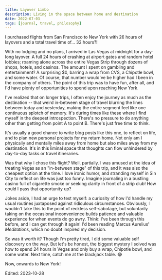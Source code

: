```yaml
---
title: Layover Limbo
description: Living in the space between home and destination
date: 2022-07-03
tags: [journal, travel, philosophy]
---
```


I purchased flights from San Francisco to New York with 26 hours of layovers
and a total travel time of... 32 hours?!

With no lodging and no plans, I arrived in Las Vegas at midnight for a
day-long layover. A full 24 hours of crashing at airport gates and random
hotel lobbies; roaming alone across the entire Vegas Strip through dozens of
shops, hotels, and casinos. The amount I spent on gambling and entertainment?
A surprising $0, barring a wrap from CVS, a Chipotle bowl, and some water.
Of course, that number would've be higher had I been in the company of others.
The point of this trip was to have fun, after all, and I'd have plenty of
opportunities to spend upon reaching New York.

I've realized that on longer trips, I often enjoy the journey as much as the
destination -- that weird in-between stage of travel blurring the lines
between today and yesterday, making the entire segment feel like one
continuous splotch of memory. It's during times like these where I find myself
in the deepest introspection. There's no pressure to do anything other than
getting from point A to point B. There's just free time to think.

It's usually a good chance to write blog posts like this one, to reflect on
life, and to plan new personal projects for my return home. Not only am I
physically and mentally miles away from home but also miles away from my
destination. It's in this liminal space that thoughts can flow unhindered by
day-to-day tasks or travel itineraries.

Was that why I chose this flight? Well, partially. I was amused at the idea of
treating Vegas as an "in-between stage" of this trip, and it was also the
cheapest option at the time. I love ironic humor, and stranding myself in Sin
City to reflect on life was just too funny. Imagine journaling in a bustling
casino full of cigarette smoke or seeking clarity in front of a strip club!
How could I pass that opportunity up?

Jokes aside, I had an urge to test myself: a curiosity of how I'd handle
my usual routines juxtaposed against ridiculous circumstances. Obviously, I
wouldn't take this to the point of reckless self-sabotage, but voluntarily
taking on the occasional inconvenience builds patience and valuable experience
for when events do go awry. Think: I've been through this before, and I can
get through it again! I'd been reading Marcus Aurelius' _Meditations_, which
no doubt inspired my decision.

So was it worth it? Though I'm pretty tired, I did some valuable self
discovery on the way. But let's be honest, the biggest mystery I solved was
how to spend 24 hours in Vegas and only buy a wrap, Chipotle bowl, and some
water. Next time, catch me at the blackjack table. 😂

Now, onwards to New York!

Edited: 2023-10-28
